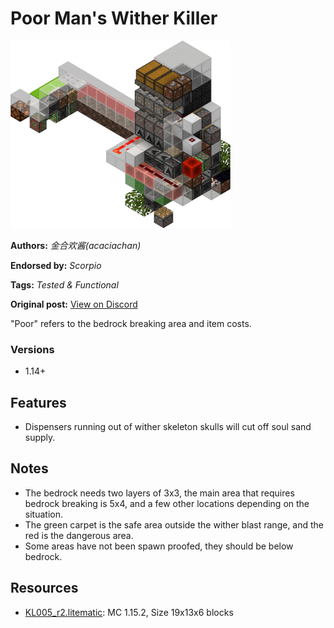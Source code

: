 # Poor Man's Wither Killer
<img alt="unknown.png" src="images/unknown.png?raw=1" height="300px">

**Authors:** *金合欢酱(acaciachan)*

**Endorsed by:** *Scorpio*

**Tags:** *Tested & Functional*

**Original post:** [View on Discord](https://discord.com/channels/913065809096638494/1392516333454884938)

"Poor" refers to the bedrock breaking area and item costs.
### Versions
- 1.14+

## Features
- Dispensers running out of wither skeleton skulls will cut off soul sand supply.

## Notes
- The bedrock needs two layers of 3x3, the main area that requires bedrock breaking is 5x4, and a few other locations depending on the situation.
- The green carpet is the safe area outside the wither blast range, and the red is the dangerous area.
- Some areas have not been spawn proofed, they should be below bedrock.

## Resources
- [KL005_r2.litematic](attachments/KL005_r2.litematic): MC 1.15.2, Size 19x13x6 blocks
